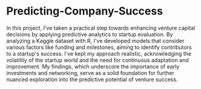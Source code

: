 # Predicting-Company-Success

In this project, I've taken a practical step towards enhancing venture capital decisions by applying predictive analytics to startup evaluation. By analyzing a Kaggle dataset with R, I've developed models that consider various factors like funding and milestones, aiming to identify contributors to a startup's success. I've kept my approach realistic, acknowledging the volatility of the startup world and the need for continuous adaptation and improvement. My findings, which underscore the importance of early investments and networking, serve as a solid foundation for further nuanced exploration into the predictive potential of venture success.

